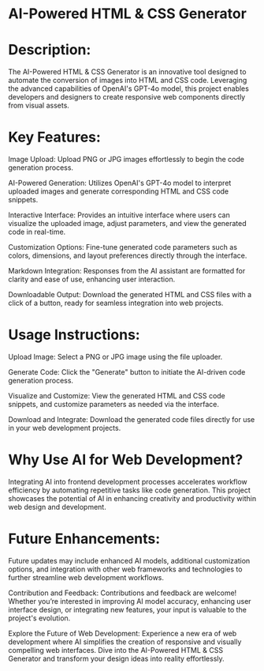 # AI-Powered HTML & CSS Generator

# Description:

The AI-Powered HTML & CSS Generator is an innovative tool designed to automate the conversion of images into HTML and CSS code. Leveraging the advanced capabilities of OpenAI's GPT-4o model, this project enables developers and designers to create responsive web components directly from visual assets.

# Key Features:

Image Upload: Upload PNG or JPG images effortlessly to begin the code generation process.

AI-Powered Generation: Utilizes OpenAI's GPT-4o model to interpret uploaded images and generate corresponding HTML and CSS code snippets.

Interactive Interface: Provides an intuitive interface where users can visualize the uploaded image, adjust parameters, and view the generated code in real-time.

Customization Options: Fine-tune generated code parameters such as colors, dimensions, and layout preferences directly through the interface.

Markdown Integration: Responses from the AI assistant are formatted for clarity and ease of use, enhancing user interaction.

Downloadable Output: Download the generated HTML and CSS files with a click of a button, ready for seamless integration into web projects.

# Usage Instructions:

Upload Image: Select a PNG or JPG image using the file uploader.

Generate Code: Click the "Generate" button to initiate the AI-driven code generation process.

Visualize and Customize: View the generated HTML and CSS code snippets, and customize parameters as needed via the interface.

Download and Integrate: Download the generated code files directly for use in your web development projects.

# Why Use AI for Web Development?

Integrating AI into frontend development processes accelerates workflow efficiency by automating repetitive tasks like code generation. This project showcases the potential of AI in enhancing creativity and productivity within web design and development.

# Future Enhancements:

Future updates may include enhanced AI models, additional customization options, and integration with other web frameworks and technologies to further streamline web development workflows.

Contribution and Feedback:
Contributions and feedback are welcome! Whether you’re interested in improving AI model accuracy, enhancing user interface design, or integrating new features, your input is valuable to the project's evolution.

Explore the Future of Web Development:
Experience a new era of web development where AI simplifies the creation of responsive and visually compelling web interfaces. Dive into the AI-Powered HTML & CSS Generator and transform your design ideas into reality effortlessly.
